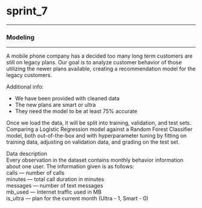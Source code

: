 # sprint_7
***
### Modeling
____
A mobile phone company has a decided too many long term customers are still on legacy plans. Our goal is to analyze customer behavior of those utilizing the newer plans available, creating a recommendation model for the legacy customers.

Additional info:<br>
* We have been provided with cleaned data 
* The new plans are smart or ultra
* They need the model to be at least 75% accurate

Once we load the data, it will be split into training, validation, and test sets. Comparing a Logistic Regression model against a Random Forest Classifier model, both out-of-the-box and with hyperparameter tuning by fitting on training data, adjusting on validation data, and grading on the test set.

Data description<br>
Every observation in the dataset contains monthly behavior information about one user. The information given is as follows: <br>
сalls — number of calls<br>
minutes — total call duration in minutes<br>
messages — number of text messages<br>
mb_used — Internet traffic used in MB<br>
is_ultra — plan for the current month (Ultra - 1, Smart - 0)<br>

